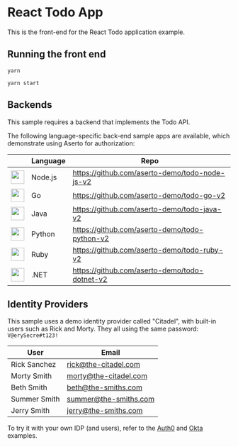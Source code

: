 # React Todo App

This is the front-end for the React Todo application example.

## Running the front end

`yarn`

`yarn start`

## Backends

This sample requires a backend that implements the Todo API.

The following language-specific back-end sample apps are available, which demonstrate using Aserto for authorization:

|                                                                                                                  | Language | Repo                                           |
|------------------------------------------------------------------------------------------------------------------| --- |------------------------------------------------|
| <img src="https://raw.githubusercontent.com/aserto-dev/aserto-docs/main/static/nodejs.svg" height="30" />        | Node.js | https://github.com/aserto-demo/todo-node-js-v2 |
| <img src="https://raw.githubusercontent.com/aserto-dev/aserto-docs/main/static/go.svg" height="30" />            | Go | https://github.com/aserto-demo/todo-go-v2      |
| <img src="https://raw.githubusercontent.com/aserto-dev/aserto-docs/main/static/java.svg" height="30" />          | Java | https://github.com/aserto-demo/todo-java-v2    |
| <img src="https://raw.githubusercontent.com/aserto-dev/aserto-docs/main/static/python.svg" height="30" />        | Python | https://github.com/aserto-demo/todo-python-v2  |
| <img src="https://raw.githubusercontent.com/aserto-dev/aserto-docs/main/static/ruby.svg" height="30" />          | Ruby | https://github.com/aserto-demo/todo-ruby-v2    |
| <img src="https://raw.githubusercontent.com/aserto-dev/aserto-docs/main/static/dotnet-core.svg" height="30" />   | .NET | https://github.com/aserto-demo/todo-dotnet-v2  |

## Identity Providers

This sample uses a demo identity provider called "Citadel", with built-in users such as Rick and Morty. They all using the same password: ` V@erySecre#t123!`

| User | Email | 
| --- | --- |
| Rick Sanchez | rick@the-citadel.com | 
| Morty Smith | morty@the-citadel.com |
| Beth Smith | beth@the-smiths.com |
| Summer Smith | summer@the-smiths.com |
| Jerry Smith | jerry@the-smiths.com |

To try it with your own IDP (and users), refer to the [Auth0](https://github.com/aserto-demo/todo-application-auth0) and [Okta](https://github.com/aserto-demo/todo-application-okta) examples.


